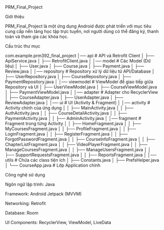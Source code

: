 PRM_Final_Project

Giới thiệu

PRM_Final_Project là một ứng dụng Android được phát triển với mục tiêu cung cấp nền tảng học tập trực tuyến, nơi người dùng có thể đăng ký, thanh toán và tham gia các khóa học.

Cấu trúc thư mục

com.example.prm392_final_project
│── api                     # API và Retrofit Client
│   ├── ApiService.java
│   ├── RetrofitClient.java
│
│── model                   # Các Model (Dữ liệu)
│   ├── User.java
│   ├── Course.java
│   ├── Payment.java
│   ├── Review.java
│
│── repository              # Repository xử lý dữ liệu từ API/Database
│   ├── UserRepository.java
│   ├── CourseRepository.java
│   ├── PaymentRepository.java
│
│── viewmodel               # ViewModel để giao tiếp giữa Repository và UI
│   ├── UserViewModel.java
│   ├── CourseViewModel.java
│   ├── PaymentViewModel.java
│
│── adapter                 # Adapter cho RecyclerView
│   ├── CourseAdapter.java
│   ├── UserAdapter.java
│   ├── ReviewAdapter.java
│
│── ui                      # UI (Activity & Fragment)
│   │── activity            # Activity chính của ứng dụng
│   │   ├── MainActivity.java
│   │   ├── AuthActivity.java
│   │   ├── CourseDetailActivity.java
│   │   ├── PaymentActivity.java
│   │   ├── AdminActivity.java
│   │── fragment            # Fragment trong từng Activity
│   │   ├── HomeFragment.java
│   │   ├── MyCoursesFragment.java
│   │   ├── ProfileFragment.java
│   │   ├── LoginFragment.java
│   │   ├── RegisterFragment.java
│   │   ├── ForgotPasswordFragment.java
│   │   ├── CourseInfoFragment.java
│   │   ├── ChapterListFragment.java
│   │   ├── VideoPlayerFragment.java
│   │   ├── ManageCoursesFragment.java
│   │   ├── ManageUsersFragment.java
│   │   ├── SupportRequestsFragment.java
│   │   ├── ReportsFragment.java
│
│── utils                   # Chứa các class tiện ích
│   ├── Constants.java
│   ├── PrefsHelper.java
│
└── CourseApp.java           # Lớp Application chính

Công nghệ sử dụng

Ngôn ngữ lập trình: Java

Framework: Android Jetpack (MVVM)

Networking: Retrofit

Database: Room

UI Components: RecyclerView, ViewModel, LiveData
